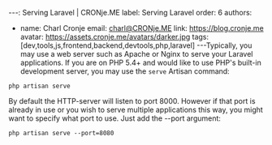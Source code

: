 ---: Serving Laravel | CRONje.ME
label: Serving Laravel
order: 6
authors:
  - name: Charl Cronje
    email: charl@CRONje.ME
    link: https://blog.cronje.me
    avatar: https://assets.cronje.me/avatars/darker.jpg
tags: [dev,tools,js,frontend,backend,devtools,php,laravel]
---Typically, you may use a web server such as Apache or Nginx to serve your Laravel applications. If you are on PHP 5.4+ and would like to use PHP's built-in development server, you may use the `serve` Artisan command:

```shell
php artisan serve
```

By default the HTTP-server will listen to port 8000\. However if that port is already in use or you wish to serve multiple applications this way, you might want to specify what port to use. Just add the --port argument:

```shell
php artisan serve --port=8080
```
